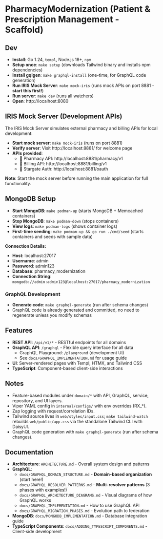 # PharmacyModernization (Patient & Prescription Management - Scaffold)

## Dev
- **Install**: Go 1.24, `templ`, Node.js 18+, `npm`
- **Setup once**: `make setup` (downloads Tailwind binary and installs npm dependencies)
- **Install gqlgen**: `make graphql-install` (one-time, for GraphQL code generation)
- **Run IRIS Mock Server**: `make mock-iris` (runs mock APIs on port 8881 - **start this first!**)
- **Run server**: `make dev` (runs all watchers)
- **Open**: http://localhost:8080

## IRIS Mock Server (Development APIs)
The IRIS Mock Server simulates external pharmacy and billing APIs for local development:
- **Start mock server**: `make mock-iris` (runs on port 8881)
- **Verify server**: Visit http://localhost:8881/ for welcome page
- **APIs provided**:
  - 📍 Pharmacy API: http://localhost:8881/pharmacy/v1
  - 📍 Billing API: http://localhost:8881/billing/v1
  - 📍 Stargate Auth: http://localhost:8881/oauth

**Note**: Start the mock server before running the main application for full functionality.

## MongoDB Setup
- **Start MongoDB**: `make podman-up` (starts MongoDB + Memcached containers)
- **Stop MongoDB**: `make podman-down` (stops containers)
- **View logs**: `make podman-logs` (shows container logs)
- **First-time seeding**: `make podman-up && go run ./cmd/seed` (starts containers and seeds with sample data)

**Connection Details:**
- **Host**: localhost:27017
- **Username**: admin
- **Password**: admin123
- **Database**: pharmacy_modernization
- **Connection String**: `mongodb://admin:admin123@localhost:27017/pharmacy_modernization`

### GraphQL Development
- **Generate code**: `make graphql-generate` (run after schema changes)
- GraphQL code is already generated and committed, no need to regenerate unless you modify schemas

## Features
- **REST API**: `/api/v1/*` - RESTful endpoints for all domains
- **GraphQL API**: `/graphql` - Flexible query interface for all data
  - GraphQL Playground: `/playground` (development UI)
  - See `docs/GRAPHQL_IMPLEMENTATION.md` for usage guide
- **UI**: Server-rendered pages with Templ, HTMX, and Tailwind CSS
- **TypeScript**: Component-based client-side interactions

## Notes
- Feature-based modules under `domain/*` with API, GraphQL, service, repository, and UI layers.
- Viper YAML config in `internal/configs/` with env overrides (RX_*).
- Zap logging with request/correlation IDs.
- Tailwind source lives in `web/styles/input.css`; `make tailwind-watch` rebuilds `web/public/app.css` via the standalone Tailwind CLI with DaisyUI.
- GraphQL code generation with `make graphql-generate` (run after schema changes).

## Documentation
- **Architecture**: `ARCHITECTURE.md` - Overall system design and patterns
- **GraphQL**:
  - `docs/GRAPHQL_DOMAIN_STRUCTURE.md` - **Domain-based organization** (start here!)
  - `docs/GRAPHQL_RESOLVER_PATTERNS.md` - **Multi-resolver patterns** (3 phases with examples!)
  - `docs/GRAPHQL_ARCHITECTURE_DIAGRAMS.md` - Visual diagrams of how GraphQL works
  - `docs/GRAPHQL_IMPLEMENTATION.md` - How to use GraphQL API
  - `docs/GRAPHQL_MIGRATION_PHASES.md` - Evolution path to federation
- **MongoDB**: `docs/MONGODB_IMPLEMENTATION.md` - Database integration guide
- **TypeScript Components**: `docs/ADDING_TYPESCRIPT_COMPONENTS.md` - Client-side development
